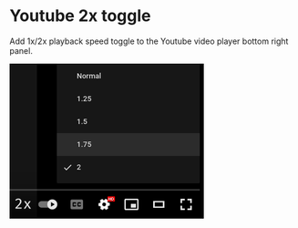 # Youtube 2x toggle

Add 1x/2x playback speed toggle to the Youtube video player bottom right panel.

![](screenshot.webp)
